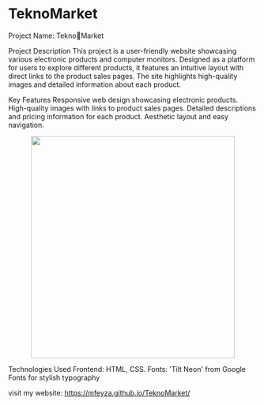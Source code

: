 # TeknoMarket


Project Name: Tekno🚀Market


Project Description
This project is a user-friendly website showcasing various electronic products and computer monitors. Designed as a platform for users to explore different products, it features an intuitive layout with direct links to the product sales pages. The site highlights high-quality images and detailed information about each product.


Key Features
Responsive web design showcasing electronic products.
High-quality images with links to product sales pages.
Detailed descriptions and pricing information for each product.
Aesthetic layout and easy navigation.

<div align="center">
  <img src="./assets/Screenshot_3.jpg"  width="90.5%" height="450" />
</div>


Technologies Used
Frontend: HTML, CSS.
Fonts: 'Tilt Neon' from Google Fonts for stylish typography


visit my website: https://mfeyza.github.io/TeknoMarket/
